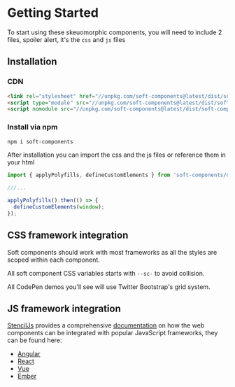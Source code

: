 # Getting Started

To start using these skeuomorphic components, you will need to include 2 files, spoiler alert, it's the `css` and `js` files

## Installation

### CDN

```html
<link rel="stylesheet" href="//unpkg.com/soft-components@latest/dist/soft-components/soft-components.css" />
<script type="module" src="//unpkg.com/soft-components@latest/dist/soft-components/soft-components.esm.js"></script>
<script nomodule src="//unpkg.com/soft-components@latest/dist/soft-components/soft-components.js"></script>
```

### Install via npm
```bash
npm i soft-components
```

After installation you can import the css and the js files or reference them in your html
```javascript
import { applyPolyfills, defineCustomElements } from 'soft-components/dist/loader';

///...

applyPolyfills().then(() => {
  defineCustomElements(window);
});
```

## CSS framework integration

Soft components should work with most frameworks as all the styles are scoped within each component. 

All soft component CSS variables starts with `--sc-` to avoid collision.

All CodePen demos you'll see will use Twitter Bootstrap's grid system. 


## JS framework integration

[StencilJs](https://stenciljs.com/) provides a comprehensive [documentation](https://stenciljs.com/docs/overview) on how the web components can be integrated with popular JavaScript frameworks, they can be found here:
- [Angular](https://stenciljs.com/docs/angular)
- [React](https://stenciljs.com/docs/react)
- [Vue](https://stenciljs.com/docs/vue)
- [Ember](https://stenciljs.com/docs/ember) 

